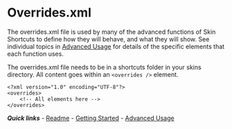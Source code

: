 # Overrides.xml

The overrides.xml file is used by many of the advanced functions of Skin Shortcuts to define how they will behave, and what they will show. See individual topics in [Advanced Usage](./Advanced%20Usage.md) for details of the specific elements that each function uses.

The overrides.xml file needs to be in a shortcuts folder in your skins directory. All content goes within an `<overrides />` element.

```
<?xml version="1.0" encoding="UTF-8"?>
<overrides>
	<!-- All elements here -->
</overrides>
```

***Quick links*** - [Readme](../../../README.md) - [Getting Started](../started/Getting%20Started.md) - [Advanced Usage](./Advanced%20Usage.md)